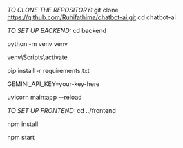 *TO CLONE THE REPOSITORY:*
git clone https://github.com/Ruhifathima/chatbot-ai.git
cd chatbot-ai

*TO SET UP BACKEND:*
cd backend

python -m venv venv

venv\Scripts\activate 

pip install -r requirements.txt

GEMINI_API_KEY=your-key-here

uvicorn main:app --reload


*TO SET UP FRONTEND:*
cd ../frontend

npm install

npm start

